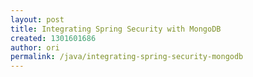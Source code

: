 ```yaml
---
layout: post
title: Integrating Spring Security with MongoDB
created: 1301601686
author: ori
permalink: /java/integrating-spring-security-mongodb
---
```


